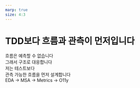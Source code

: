 ```yaml
---
marp: true
size: 4:3
---
```


# TDD보다 흐름과 관측이 먼저입니다

흐름은 예측할 수 없습니다  
그래서 구조로 대응합니다  
저는 테스트보다  
관측 가능한 흐름을 먼저 설계합니다  
EDA → MSA → Metrics → O11y
